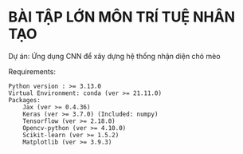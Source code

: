# BÀI TẬP LỚN MÔN TRÍ TUỆ NHÂN TẠO
Dự án: Ứng dụng CNN để xây dựng hệ thống nhận diện chó mèo

Requirements:

    Python version : >= 3.13.0
    Virtual Environment: conda (ver >= 21.11.0)
    Packages:
        Jax (ver >= 0.4.36)
        Keras (ver >= 3.7.0) (Included: numpy) 
        Tensorflow (ver >= 2.18.0)
        Opencv-python (ver >= 4.10.0)
        Scikit-learn (ver >= 1.5.2)
        Matplotlib (ver >= 3.9.3)
